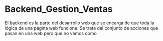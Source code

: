# Backend_Gestion_Ventas
 El backend es la parte del desarrollo web que se encarga de que toda la lógica de una página web funcione. Se trata del conjunto de acciones que pasan en una web pero que no vemos como

